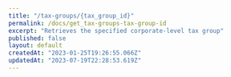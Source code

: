 ```yaml
---
title: "/tax-groups/{tax_group_id}"
permalink: /docs/get_tax-groups-tax-group-id
excerpt: "Retrieves the specified corporate-level tax group"
published: false
layout: default
createdAt: "2023-01-25T19:26:55.066Z"
updatedAt: "2023-07-19T22:28:53.619Z"
---
```


